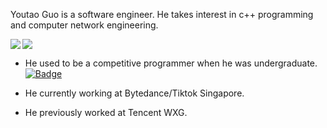 Youtao Guo is a software engineer. He takes interest in c++ programming and computer network engineering.

<div sytle="display:flex; flex-wrap:nowrap;">
  <img align=left src="https://github-readme-stats.vercel.app/api?username=coyorkdow&theme=dark&hide_title=true&show_icons=true" />
  <img slign=right src="https://github-readme-stats.vercel.app/api/top-langs/?username=coyorkdow&theme=dark&layout=compact" />
</div>

- He used to be a competitive programmer when he was undergraduate.
[![Badge](https://cp-logo.vercel.app/codeforces/coyorkdow)](https://codeforces.com/profile/coyorkdow)

- He currently working at Bytedance/Tiktok Singapore.

- He previously worked at Tencent WXG.

<!--
**coyorkdow/coyorkdow** is a ✨ _special_ ✨ repository because its `README.md` (this file) appears on your GitHub profile.

Here are some ideas to get you started:

- 🔭 I’m currently working on ...
- 🌱 I’m currently learning ...
- 👯 I’m looking to collaborate on ...
- 🤔 I’m looking for help with ...
- 💬 Ask me about ...
- 📫 How to reach me: ...
- 😄 Pronouns: ...
- ⚡ Fun fact: ...
-->
